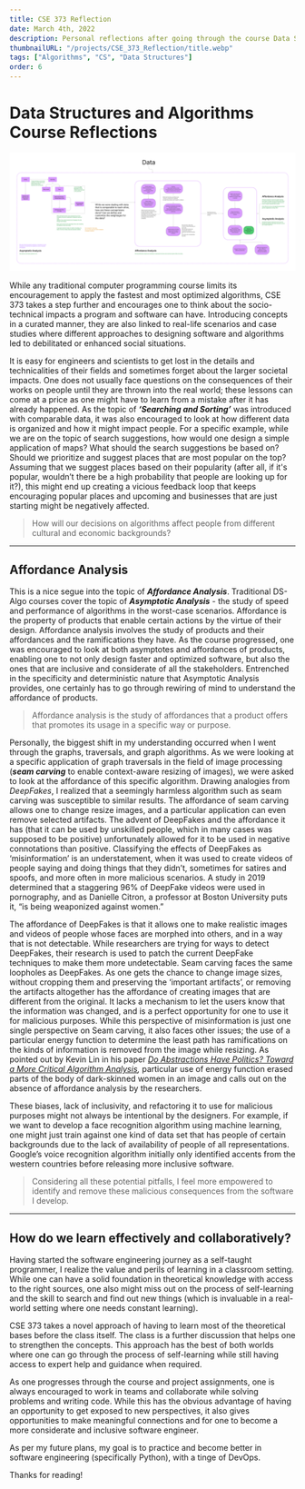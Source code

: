 ```yaml
---
title: CSE 373 Reflection
date: March 4th, 2022
description: Personal reflections after going through the course Data Structures and Algorithms (CSE 373) at Paul G. Allen School of Computer Science and Engineering (University of Washington).
thumbnailURL: "/projects/CSE_373_Reflection/title.webp"
tags: ["Algorithms", "CS", "Data Structures"]
order: 6
---
```


# Data Structures and Algorithms Course Reflections

![](../public/projects/CSE_373_Reflection/DataStructuresMindMap.png)

While any traditional computer programming course limits its encouragement to apply the fastest and most optimized algorithms, CSE 373 takes a step further and encourages one to think about the socio-technical impacts a program and software can have. Introducing concepts in a curated manner, they are also linked to real-life scenarios and case studies where different approaches to designing software and algorithms led to debilitated or enhanced social situations.

It is easy for engineers and scientists to get lost in the details and technicalities of their fields and sometimes forget about the larger societal impacts. One does not usually face questions on the consequences of their works on people until they are thrown into the real world; these lessons can come at a price as one might have to learn from a mistake after it has already happened. As the topic of **_‘Searching and Sorting’_** was introduced with comparable data, it was also encouraged to look at how different data is organized and how it might impact people. For a specific example, while we are on the topic of search suggestions, how would one design a simple application of maps? What should the search suggestions be based on? Should we prioritize and suggest places that are most popular on the top? Assuming that we suggest places based on their popularity (after all, if it's popular, wouldn’t there be a high probability that people are looking up for it?), this might end up creating a vicious feedback loop that keeps encouraging popular places and upcoming and businesses that are just starting might be negatively affected.

> How will our decisions on algorithms affect people from different cultural and economic backgrounds?

---

## Affordance Analysis

This is a nice segue into the topic of **_Affordance Analysis_**. Traditional DS-Algo courses cover the topic of **_Asymptotic Analysis_** - the study of speed and performance of algorithms in the worst-case scenarios. Affordance is the property of products that enable certain actions by the virtue of their design. Affordance analysis involves the study of products and their affordances and the ramifications they have. As the course progressed, one was encouraged to look at both asymptotes and affordances of products, enabling one to not only design faster and optimized software, but also the ones that are inclusive and considerate of all the stakeholders. Entrenched in the specificity and deterministic nature that Asymptotic Analysis provides, one certainly has to go through rewiring of mind to understand the affordance of products.

> Affordance analysis is the study of affordances that a product offers that promotes its usage in a specific way or purpose.

Personally, the biggest shift in my understanding occurred when I went through the graphs, traversals, and graph algorithms. As we were looking at a specific application of graph traversals in the field of image processing (**_seam carving_** to enable context-aware resizing of images), we were asked to look at the affordance of this specific algorithm. Drawing analogies from _DeepFakes_, I realized that a seemingly harmless algorithm such as seam carving was susceptible to similar results. The affordance of seam carving allows one to change resize images, and a particular application can even remove selected artifacts. The advent of DeepFakes and the affordance it has (that it can be used by unskilled people, which in many cases was supposed to be positive) unfortunately allowed for it to be used in negative connotations than positive. Classifying the effects of DeepFakes as ‘misinformation’ is an understatement, when it was used to create videos of people saying and doing things that they didn’t, sometimes for satires and spoofs, and more often in more malicious scenarios. A study in 2019 determined that a staggering 96% of DeepFake videos were used in pornography, and as Danielle Citron, a professor at Boston University puts it, “is being weaponized against women.”

The affordance of DeepFakes is that it allows one to make realistic images and videos of people whose faces are morphed into others, and in a way that is not detectable. While researchers are trying for ways to detect DeepFakes, their research is used to patch the current DeepFake techniques to make them more undetectable. Seam carving faces the same loopholes as DeepFakes. As one gets the chance to change image sizes, without cropping them and preserving the ‘important artifacts’, or removing the artifacts altogether has the affordance of creating images that are different from the original. It lacks a mechanism to let the users know that the information was changed, and is a perfect opportunity for one to use it for malicious purposes. While this perspective of misinformation is just one single perspective on Seam carving, it also faces other issues; the use of a particular energy function to determine the least path has ramifications on the kinds of information is removed from the image while resizing. As pointed out by Kevin Lin in his paper _[Do Abstractions Have Politics? Toward a More Critical Algorithm Analysis](https://arxiv.org/pdf/2101.00786.pdf#:~:text=In%20other%20words%2C%20abstractions%20have,values%20embodied%20by%20their%20affordances.&text=To%20identify%20the%20affordances%20of,makes%20available%E2%80%9D%20%5B1%5D.),_ particular use of energy function erased parts of the body of dark-skinned women in an image and calls out on the absence of affordance analysis by the researchers.

These biases, lack of inclusivity, and refactoring it to use for malicious purposes might not always be intentional by the designers. For example, if we want to develop a face recognition algorithm using machine learning, one might just train against one kind of data set that has people of certain backgrounds due to the lack of availability of people of all representations. Google’s voice recognition algorithm initially only identified accents from the western countries before releasing more inclusive software.

> Considering all these potential pitfalls, I feel more empowered to identify and remove these malicious consequences from the software I develop.

---

## How do we learn effectively and collaboratively?

Having started the software engineering journey as a self-taught programmer, I realize the value and perils of learning in a classroom setting. While one can have a solid foundation in theoretical knowledge with access to the right sources, one also might miss out on the process of self-learning and the skill to search and find out new things (which is invaluable in a real-world setting where one needs constant learning).

CSE 373 takes a novel approach of having to learn most of the theoretical bases before the class itself. The class is a further discussion that helps one to strengthen the concepts. This approach has the best of both worlds where one can go through the process of self-learning while still having access to expert help and guidance when required.

As one progresses through the course and project assignments, one is always encouraged to work in teams and collaborate while solving problems and writing code. While this has the obvious advantage of having an opportunity to get exposed to new perspectives, it also gives opportunities to make meaningful connections and for one to become a more considerate and inclusive software engineer.

As per my future plans, my goal is to practice and become better in software engineering (specifically Python), with a tinge of DevOps.

Thanks for reading!
